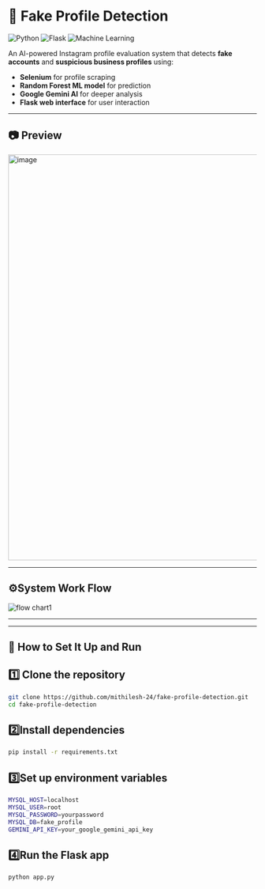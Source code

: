 # 🚨 Fake Profile Detection

![Python](https://img.shields.io/badge/Python-3.9+-blue.svg)
![Flask](https://img.shields.io/badge/Flask-Backend-orange)
![Machine Learning](https://img.shields.io/badge/ML-Random%20Forest-brightgreen)

An AI-powered Instagram profile evaluation system that detects **fake accounts** and **suspicious business profiles** using:
- **Selenium** for profile scraping  
- **Random Forest ML model** for prediction  
- **Google Gemini AI** for deeper analysis  
- **Flask web interface** for user interaction  

---

## 📷 Preview

<img width="1893" height="821" alt="image" src="https://github.com/user-attachments/assets/e683ac8d-1107-4dbb-a4ae-b092992989a3" />


---
## ⚙️System Work Flow
![flow chart1](https://github.com/user-attachments/assets/09a6ea4e-d89f-4ca7-a992-583a9d8c68ef)

---
---

## <h2>🚀 How to Set It Up and Run</h2>
## 1️⃣ Clone the repository
```bash
git clone https://github.com/mithilesh-24/fake-profile-detection.git
cd fake-profile-detection
```
## 2️⃣Install dependencies
```bash
pip install -r requirements.txt
```
## 3️⃣Set up environment variables
```bash
MYSQL_HOST=localhost
MYSQL_USER=root
MYSQL_PASSWORD=yourpassword
MYSQL_DB=fake_profile
GEMINI_API_KEY=your_google_gemini_api_key
```
## 4️⃣Run the Flask app
```bash
python app.py
```
